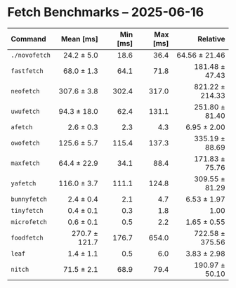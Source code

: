 # Fetch Benchmarks – 2025-06-16

| Command | Mean [ms] | Min [ms] | Max [ms] | Relative |
|:---|---:|---:|---:|---:|
| `./novofetch` | 24.2 ± 5.0 | 18.6 | 36.4 | 64.56 ± 21.46 |
| `fastfetch` | 68.0 ± 1.3 | 64.1 | 71.8 | 181.48 ± 47.43 |
| `neofetch` | 307.6 ± 3.8 | 302.4 | 317.0 | 821.22 ± 214.33 |
| `uwufetch` | 94.3 ± 18.0 | 62.4 | 131.1 | 251.80 ± 81.40 |
| `afetch` | 2.6 ± 0.3 | 2.3 | 4.3 | 6.95 ± 2.00 |
| `owofetch` | 125.6 ± 5.7 | 115.4 | 137.3 | 335.19 ± 88.69 |
| `maxfetch` | 64.4 ± 22.9 | 34.1 | 88.4 | 171.83 ± 75.76 |
| `yafetch` | 116.0 ± 3.7 | 111.1 | 124.8 | 309.55 ± 81.29 |
| `bunnyfetch` | 2.4 ± 0.4 | 2.1 | 4.7 | 6.53 ± 1.97 |
| `tinyfetch` | 0.4 ± 0.1 | 0.3 | 1.8 | 1.00 |
| `microfetch` | 0.6 ± 0.1 | 0.5 | 2.2 | 1.65 ± 0.55 |
| `foodfetch` | 270.7 ± 121.7 | 176.7 | 654.0 | 722.58 ± 375.56 |
| `leaf` | 1.4 ± 1.1 | 0.5 | 6.0 | 3.83 ± 2.98 |
| `nitch` | 71.5 ± 2.1 | 68.9 | 79.4 | 190.97 ± 50.10 |
